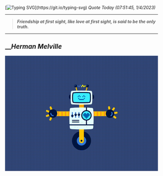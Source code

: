 [![Typing SVG](https://readme-typing-svg.herokuapp.com?font=Press+Start+2P&color=C2F784&size=35&width=900&height=100&lines=Hello+World%2C+I'm+Hung+!)](https://git.io/typing-svg) 
_Quote Today (07:51:45, 1/4/2023)_
___
>**_Friendship at first sight, like love at first sight, is said to be the only truth._**
___

## __**_Herman Melville_**

![RobotDance](src/assets/images/robot-dancing-dribble.gif?style=center)
